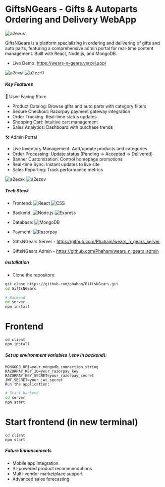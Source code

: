 # GiftsNGears - Gifts & Autoparts Ordering and Delivery WebApp

![a2evus](https://github.com/user-attachments/assets/e04f5a43-05ae-43e2-9c9b-01eba647659c)

GiftsNGears is a platform specializing in ordering and delivering of gifts and auto parts, featuring a comprehensive admin portal for real-time content management. Built with React, Node.js, and MongoDB.

- Live Demo: https://wears-n-gears.vercel.app/

![a2exsi](https://github.com/user-attachments/assets/8e84944d-7f5f-4772-ae04-c4ff5fd0f617)
![a2ezr0](https://github.com/user-attachments/assets/95161db9-b15e-458e-8f38-879c7ec6a3d3)

##### Key Features
🛒 User-Facing Store
- Product Catalog: Browse gifts and auto parts with category filters
- Secure Checkout: Razorpay payment gateway integration
- Order Tracking: Real-time status updates
- Shopping Cart: Intuitive cart management
- Sales Analytics: Dashboard with purchase trends

🛠️ Admin Portal
- Live Inventory Management: Add/update products and categories
- Order Processing: Update status (Pending → Accepted → Delivered)
- Banner Customization: Control homepage promotions
- Real-time Sync: Instant updates to live site
- Sales Reporting: Track performance metrics

![a2exxk](https://github.com/user-attachments/assets/cb21650b-579d-40d9-9d05-85b28ba834de)
![a2ezov](https://github.com/user-attachments/assets/49a1ba3e-0377-4ff5-beca-0db383d90ec4)

##### Tech Stack

- Frontend:
![React](https://img.shields.io/badge/React-20232A?style=for-the-badge&logo=react&logoColor=61DAFB)
![CSS](https://img.shields.io/badge/CSS3-1572B6?style=for-the-badge&logo=css3&logoColor=white)

- Backend:
![Node.js](https://img.shields.io/badge/Node.js-339933?style=for-the-badge&logo=nodedotjs&logoColor=white)
![Express](https://img.shields.io/badge/Express.js-000000?style=for-the-badge&logo=express&logoColor=white)

- Database:
![MongoDB](https://img.shields.io/badge/MongoDB-4EA94B?style=for-the-badge&logo=mongodb&logoColor=white)

- Payment:
![Razorpay](https://img.shields.io/badge/Razorpay-02042B?style=for-the-badge&logo=razorpay&logoColor=3395FF)

- GiftsNGears Server - https://github.com/Phaham/wears_n_gears_server
- GiftsNGears Admin - https://github.com/Phaham/wears_n_gears_admin

##### Installation
- Clone the repository:

```bash
git clone https://github.com/phaham/GiftsNGears.git
cd GiftsNGears
```
```bash
# Backend
cd server
npm install
```
# Frontend
```
cd client
npm install
```
##### Set up environment variables (.env in backend):

```env
MONGODB_URI=your_mongodb_connection_string
RAZORPAY_KEY_ID=your_razorpay_key
RAZORPAY_KEY_SECRET=your_razorpay_secret
JWT_SECRET=your_jwt_secret
Run the application:
```

```bash
# Start backend
cd server
npm start
```
# Start frontend (in new terminal)
```
cd client
npm start
```

##### Future Enhancements
- Mobile app integration
- AI-powered product recommendations
- Multi-vendor marketplace support
- Advanced sales forecasting
